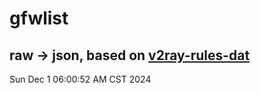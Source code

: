 # gfwlist
## raw -> json, based on [v2ray-rules-dat](https://github.com/Loyalsoldier/v2ray-rules-dat)
Sun Dec  1 06:00:52 AM CST 2024

